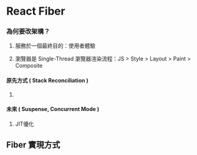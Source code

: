 
# React Fiber

### 為何要改架構？
1. 服務於一個最終目的：使用者體驗

3. 瀏覽器是 Single-Thread
瀏覽器渲染流程：JS > Style > Layout > Paint > Composite

#### 原先方式 ( Stack Reconciliation )
1. 
#### 未來 ( Suspense, Concurrent Mode )
1. JIT優化
## Fiber 實現方式
  
<!--stackedit_data:
eyJoaXN0b3J5IjpbLTEyMDQ1MDY0ODcsLTE1OTE5Mzk0MjldfQ
==
-->